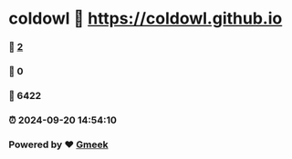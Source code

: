 # coldowl :link: https://coldowl.github.io 
### :page_facing_up: [2](https://coldowl.github.io/tag.html) 
### :speech_balloon: 0 
### :hibiscus: 6422 
### :alarm_clock: 2024-09-20 14:54:10 
### Powered by :heart: [Gmeek](https://github.com/Meekdai/Gmeek)

